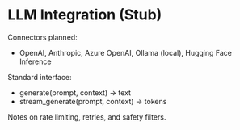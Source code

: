 # LLM Integration (Stub)

Connectors planned:
- OpenAI, Anthropic, Azure OpenAI, Ollama (local), Hugging Face Inference

Standard interface:
- generate(prompt, context) -> text
- stream_generate(prompt, context) -> tokens

Notes on rate limiting, retries, and safety filters.
